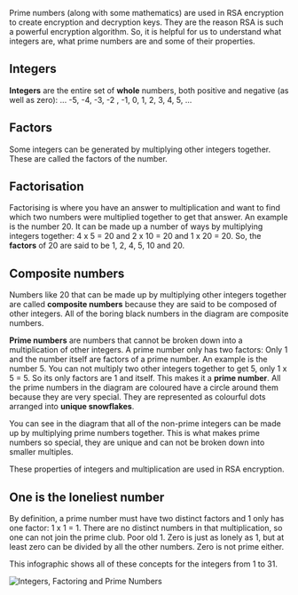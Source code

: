 Prime numbers (along with some mathematics) are used in RSA encryption to create encryption and decryption keys. They are the reason RSA is such a powerful encryption algorithm. So, it is helpful for us to understand what integers are, what prime numbers are and some of their properties.

## Integers

**Integers** are the entire set of **whole** numbers, both positive and negative (as well as zero): ... -5, -4, -3, -2 , -1, 0, 1, 2, 3, 4, 5, ...

## Factors

Some integers can be generated by multiplying other integers together. These are called the factors of the number.

## Factorisation

Factorising is where you have an answer to multiplication and want to find which two numbers were multiplied together to get that answer. An example is the number 20. It can be made up a number of ways by multiplying integers together: 4 x 5 = 20 and 2 x 10 = 20 and 1 x 20 = 20. So, the **factors** of 20 are said to be 1, 2, 4, 5, 10 and 20.

## Composite numbers

Numbers like 20 that can be made up by multiplying other integers together are called **composite numbers** because they are said to be composed of other integers. All of the boring black numbers in the diagram are composite numbers.

**Prime numbers** are numbers that cannot be broken down into a multiplication of other integers. A prime number only has two factors: Only 1 and the number itself are factors of a prime number. An example is the number 5. You can not multiply two other integers together to get 5, only 1 x 5 = 5. So its only factors are 1 and itself. This makes it a **prime number**. All the prime numbers in the diagram are coloured have a circle around them because they are very special. They are represented as colourful dots arranged into **unique snowflakes**.

You can see in the diagram that all of the non-prime integers can be made up by multiplying prime numbers together. This is what makes prime numbers so special, they are unique and can not be broken down into smaller multiples.

These properties of integers and multiplication are used in RSA encryption.

## One is the loneliest number

By definition, a prime number must have two distinct factors and 1 only has one factor: 1 x 1 = 1. There are no distinct numbers in that multiplication, so one can not join the prime club. Poor old 1. Zero is just as lonely as 1, but at least zero can be divided by all the other numbers. Zero is not prime either.

This infographic shows all of these concepts for the integers from 1 to 31.

![Integers, Factoring and Prime Numbers](https://raw.githubusercontent.com/wiki/nhoyle-unsw/learn-encryption-with-python/images/prime-factors.png)
